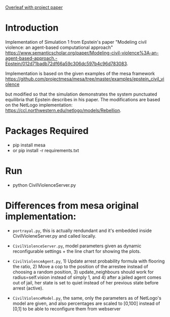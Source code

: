[Overleaf with project paper](https://www.overleaf.com/read/sbzqqbrnxssb)

# Introduction
Implementation of Simulation 1 from Epstein's paper "Modeling civil violence: an agent-based computational approach" https://www.semanticscholar.org/paper/Modeling-civil-violence%3A-an-agent-based-approach.-Epstein/012d71badb72df66a59c306dc597b4c96d783083. 

Implementation is based on the given examples of the mesa framework https://github.com/projectmesa/mesa/tree/master/examples/epstein_civil_violence 

but modified so that the simulation demonstrates the system punctuated equilibria that Epstein describes in his paper. The modifications are based on the NetLogo implementation:
https://ccl.northwestern.edu/netlogo/models/Rebellion.


# Packages Required
- pip install mesa
- or pip install -r requirements.txt

# Run
- python CivilViolenceServer.py

# Differences from mesa original implementation:

- ``portrayal.py``, this is actually rendundant and it's embedded inside CivilVioleneServer.py and called locally.

- ``CivilViolenceServer.py``, model parameters given as dynamic reconfigurable settings + the line chart for showing the plots.

- ``CivilViolenceAgent.py``, 1) Update arrest probability formula with flooring the ratio, 2) Move a cop to the position of the arrestee instead of choosing a random position, 3) update_neighbours should work for radius=self.vision instead of simply 1, and 4) after a jailed agent comes out of jail, her state is set to quiet instead of her previous state before arrest (active).
        
 - ``CivilViolenceModel.py``, the same, only the parameters as of NetLogo's model are given, and also percentages are scaled to [0,100] instead of [0,1]
  to be able to reconfigure them from webserver
